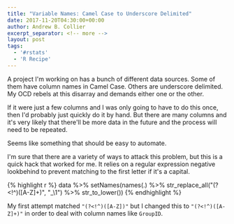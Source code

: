 ```yaml
---
title: "Variable Names: Camel Case to Underscore Delimited"
date: 2017-11-20T04:30:00+00:00
author: Andrew B. Collier
excerpt_separator: <!-- more -->
layout: post
tags:
  - '#rstats'
  - 'R Recipe'
---
```


A project I'm working on has a bunch of different data sources. Some of them have column names in Camel Case. Others are underscore delimited. My OCD rebels at this disarray and demands either one or the other.

If it were just a few columns and I was only going to have to do this once, then I'd probably just quickly do it by hand. But there are many columns and it's very likely that there'll be more data in the future and the process will need to be repeated.

Seems like something that should be easy to automate.

<!-- more -->

I'm sure that there are a variety of ways to attack this problem, but this is a quick hack that worked for me. It relies on a regular expression negative lookbehind to prevent matching to the first letter if it's a capital.

{% highlight r %}
data %>% setNames(names(.) %>% str_replace_all("(?<!^)([A-Z]+)", "_\\1") %>% str_to_lower())
{% endhighlight %}

My first attempt matched `"(?<!^)([A-Z])"` but I changed this to `"(?<!^)([A-Z]+)"` in order to deal with column names like `GroupID`.